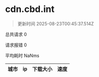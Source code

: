 
  # cdn.cbd.int

  > 更新时间 2025-08-23T00:45:37.514Z
  
  总共请求 0

  请求报错 0

  平均耗时 NaNms

|城市|ip|下载大小|速度|
|-----|----------|---|---|

  